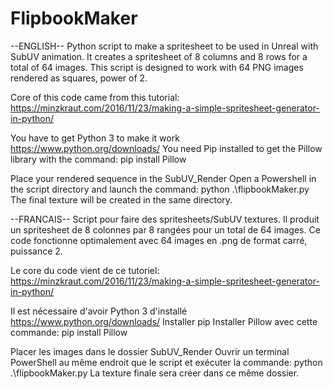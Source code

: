 # FlipbookMaker


--ENGLISH--
Python script to make a spritesheet to be used in Unreal with SubUV animation.
It creates a spritesheet of 8 columns and 8 rows for a total of 64 images.
This script is designed to work with 64 PNG images rendered as squares, power of 2.

Core of this code came from this tutorial: https://minzkraut.com/2016/11/23/making-a-simple-spritesheet-generator-in-python/

You have to get Python 3 to make it work https://www.python.org/downloads/
You need Pip installed to get the Pillow library with the command: pip install Pillow

Place your rendered sequence in the SubUV_Render
Open a Powershell in the script directory and launch the command: python .\flipbookMaker.py
The final texture will be created in the same directory.


--FRANCAIS--
Script pour faire des spritesheets/SubUV textures.
Il produit un spritesheet de 8 colonnes par 8 rangées pour un total de 64 images.
Ce code fonctionne optimalement avec 64 images en .png de format carré, puissance 2.

Le core du code vient de ce tutoriel: https://minzkraut.com/2016/11/23/making-a-simple-spritesheet-generator-in-python/

Il est nécessaire d'avoir Python 3 d'installé https://www.python.org/downloads/
Installer pip
Installer Pillow avec cette commande: pip install Pillow

Placer les images dans le dossier SubUV_Render
Ouvrir un terminal PowerShell au même endroit que le script et exécuter la commande: python .\flipbookMaker.py
La texture finale sera créer dans ce même dossier.
